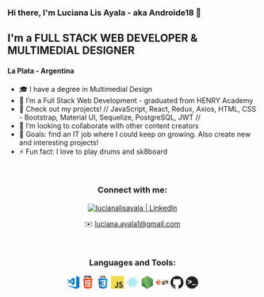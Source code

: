 ### Hi there, I'm Luciana Lis Ayala - aka Androide18 👋


## I'm a FULL STACK WEB DEVELOPER & MULTIMEDIAL DESIGNER

#### La Plata - Argentina

- 🎓 I have a degree in Multimedial Design
- 🔭 I’m a Full Stack Web Development - graduated from HENRY Academy
- 🌱 Check out my projects!
// JavaScript, React, Redux, Axios, HTML, CSS - Bootstrap, Material UI, Sequelize, PostgreSQL, JWT //
- 👯 I’m looking to collaborate with other content creators
- 🥅 Goals: find an IT job where I could keep on growing. Also create new and interesting projects!  
- ⚡ Fun fact: I love to play drums and sk8board 

<br />

<div align="center">

### Connect with me:

[<img align="center" alt="lucianalisayala | LinkedIn" width="22px" src="https://cdn.jsdelivr.net/npm/simple-icons@v3/icons/linkedin.svg" />][linkedin]

✉️ luciana.ayala1@gmail.com

 </div >

<br />

<div align="center">

### Languages and Tools:

<img alt="Visual Studio Code" width="26px" src="https://raw.githubusercontent.com/github/explore/80688e429a7d4ef2fca1e82350fe8e3517d3494d/topics/visual-studio-code/visual-studio-code.png" />
<img alt="HTML5" width="26px" src="https://raw.githubusercontent.com/github/explore/80688e429a7d4ef2fca1e82350fe8e3517d3494d/topics/html/html.png" />
<img alt="CSS3" width="26px" src="https://raw.githubusercontent.com/github/explore/80688e429a7d4ef2fca1e82350fe8e3517d3494d/topics/css/css.png" />
<img alt="JavaScript" width="26px" src="https://raw.githubusercontent.com/github/explore/80688e429a7d4ef2fca1e82350fe8e3517d3494d/topics/javascript/javascript.png" />
<img alt="React" width="26px" src="https://raw.githubusercontent.com/github/explore/80688e429a7d4ef2fca1e82350fe8e3517d3494d/topics/react/react.png" />
<img alt="Node.js" width="26px" src="https://raw.githubusercontent.com/github/explore/80688e429a7d4ef2fca1e82350fe8e3517d3494d/topics/nodejs/nodejs.png" />
<img alt="Git" width="26px" src="https://raw.githubusercontent.com/github/explore/80688e429a7d4ef2fca1e82350fe8e3517d3494d/topics/git/git.png" />
<img alt="GitHub" width="26px" src="https://raw.githubusercontent.com/github/explore/78df643247d429f6cc873026c0622819ad797942/topics/github/github.png" />
<img alt="Terminal" width="26px" src="https://raw.githubusercontent.com/github/explore/80688e429a7d4ef2fca1e82350fe8e3517d3494d/topics/terminal/terminal.png" />

</div>
<br />
<br />


[linkedin]: https://www.linkedin.com/in/luciana-lis-ayala-380832145/
